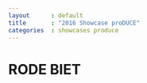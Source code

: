 ```yaml
---
layout      : default
title       : "2016 Showcase proDUCE"
categories  : showcases produce
---
```


RODE BIET
=========